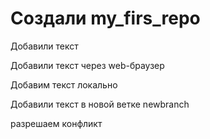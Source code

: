 ﻿# Создали my_firs_repo

Добавили текст

Добавили текст через web-браузер

Добавим текст локально

Добавили текст в новой ветке newbranch

разрешаем конфликт
